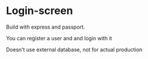# Login-screen

Build with express and passport.

You can register a user and and login with it

Doesn't use external database, not for actual production
